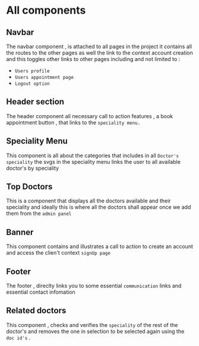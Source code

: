# All components

## Navbar

The navbar component , is attached to all pages in the project
it contains all the routes to the other pages as well the link to the context
account creation and this toggles other links to other pages including and not limited to :

- `Users profile`
- `Users appointment page`
- `Logout option`

## Header section

The header component all necessary call to action features , a book appointment button ,
that links to the `speciality menu.`

## Speciality Menu

This component is all about the categories that includes in all `Doctor's speciality`
the svgs in the speciality menu links the user to all available doctor's by speciality

## Top Doctors

This is a component that displays all the doctors available and their speciality
and ideally this is where all the doctors shall appear once we add them from the `admin panel`

## Banner

This component contains and illustrates a call to action to create an account
and access the clien't context `signUp page`

## Footer

The footer , direclty links you to some essential `communication` links and essential contact infomation

## Related doctors

This component , checks and verifies the `speciality` of the rest of the doctor's and removes the one in selection to be selected again using the `doc id's` .
